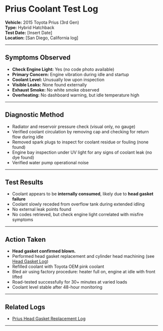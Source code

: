 # Prius Coolant Test Log

**Vehicle:** 2015 Toyota Prius (3rd Gen)  
**Type:** Hybrid Hatchback  
**Test Date:** [Insert Date]  
**Location:** [San Diego, California log]

---

## Symptoms Observed

- **Check Engine Light:** Yes (no code photo available)  
- **Primary Concern:** Engine vibration during idle and startup  
- **Coolant Level:** Unusually low upon inspection  
- **Visible Leaks:** None found externally  
- **Exhaust Smoke:** No white smoke observed  
- **Overheating:** No dashboard warning, but idle temperature high

---

## Diagnostic Method

- Radiator and reservoir pressure check (visual only, no gauge)
- Verified coolant circulation by removing cap and checking for return flow during idle
- Removed spark plugs to inspect for coolant residue or fouling (none found)
- Engine bay inspection under UV light for any signs of coolant leak (no dye found)
- Verified water pump operational noise

---

## Test Results

- Coolant appears to be **internally consumed**, likely due to **head gasket failure**  
- Coolant slowly receded from overflow tank during extended idling  
- No external leak points found  
- No codes retrieved, but check engine light correlated with misfire symptoms  

---

## Action Taken

- **Head gasket confirmed blown.**  
- Performed head gasket replacement and cylinder head machining (see [Head Gasket Log](https://github.com/tnauckunas/multi-domain_field_repair_logs/blob/f6489d9500f0521cc349539dcdceb045d4309a0f/vehicle-repair/prius_head_gasket_log.md))
- Refilled coolant with Toyota OEM pink coolant  
- Bled air using factory procedure: heater full on, engine at idle with front lifted  
- Road-tested successfully for 30+ minutes at varied loads  
- Coolant level stable after 48-hour monitoring

---

## Related Logs

- [Prius Head Gasket Replacement Log](https://github.com/tnauckunas/multi-domain_field_repair_logs/blob/f6489d9500f0521cc349539dcdceb045d4309a0f/vehicle-repair/prius_head_gasket_log.md)

---
